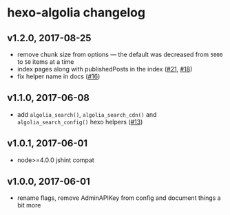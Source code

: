 # hexo-algolia changelog

## v1.2.0, 2017-08-25

- remove chunk size from options — the default was decreased from `5000` to `50` items at a time
- index pages along with publishedPosts in the index ([#21](https://github.com/oncletom/hexo-algolia/pull/21), [#18](https://github.com/oncletom/hexo-algolia/issues/18))
- fix helper name in docs ([#16](https://github.com/oncletom/hexo-algolia/pull/16))

## v1.1.0, 2017-06-08

- add `algolia_search()`, `algolia_search_cdn()` and `algolia_search_config()` hexo helpers ([#13](https://github.com/oncletom/hexo-algolia/pull/13))

## v1.0.1, 2017-06-01

- node>=4.0.0 jshint compat

## v1.0.0, 2017-06-01

- rename flags, remove AdminAPIKey from config and document things a bit more
